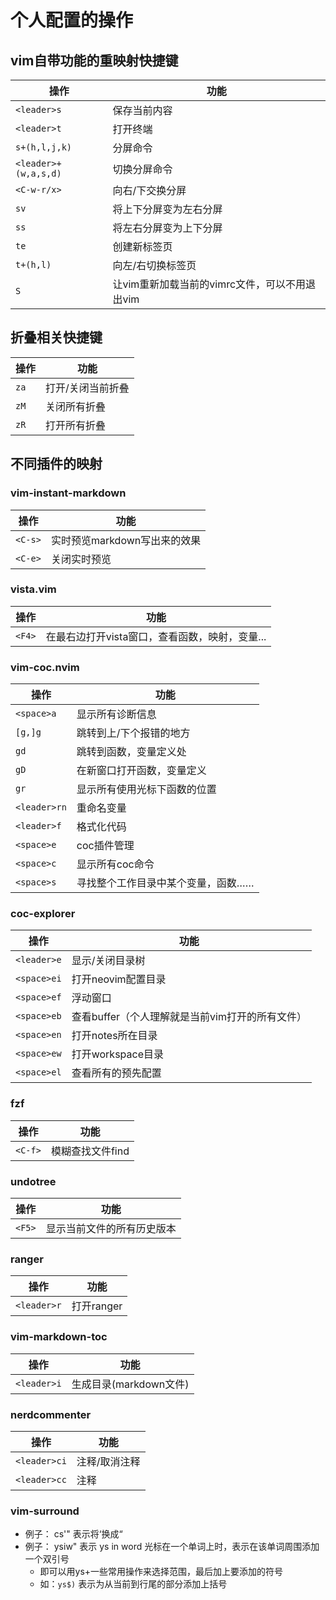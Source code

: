 # 个人配置的操作
## vim自带功能的重映射快捷键
|  操作  |  功能  |
|  ----  |  ----  |
| `<leader>s` | 保存当前内容 |
| `<leader>t` | 打开终端 |
| `s+(h,l,j,k)` | 分屏命令 |
| `<leader>+(w,a,s,d)`  | 切换分屏命令 |
| `<C-w-r/x>` | 向右/下交换分屏 |
| `sv` | 将上下分屏变为左右分屏 |
| `ss` | 将左右分屏变为上下分屏 |
| `te` | 创建新标签页 |
| `t+(h,l)` | 向左/右切换标签页|
| `S` | 让vim重新加载当前的vimrc文件，可以不用退出vim |

## 折叠相关快捷键
|  操作  |  功能  |
|  ----  |  ----  |
| `za` | 打开/关闭当前折叠 |
| `zM` | 关闭所有折叠 |
| `zR` | 打开所有折叠 |

## 不同插件的映射
### vim-instant-markdown
|  操作  |  功能  |
|  ----  |  ----  |
| `<C-s>` | 实时预览markdown写出来的效果|
| `<C-e>` | 关闭实时预览 |

### vista.vim
|  操作  |  功能  |
|  ----  |  ----  |
| `<F4>` | 在最右边打开vista窗口，查看函数，映射，变量... |


### vim-coc.nvim
|  操作  |  功能  |
|  ----  |  ----  |
| `<space>a` | 显示所有诊断信息 |
| `[g,]g` | 跳转到上/下个报错的地方 |
| `gd` | 跳转到函数，变量定义处 |
| `gD` | 在新窗口打开函数，变量定义|
| `gr` | 显示所有使用光标下函数的位置 |
| `<leader>rn` | 重命名变量 |
| `<leader>f` | 格式化代码 |
| `<space>e` | coc插件管理 |
| `<space>c` | 显示所有coc命令 |
| `<space>s` | 寻找整个工作目录中某个变量，函数…… |

### coc-explorer
|  操作  |  功能  |
|  ----  |  ----  |
| `<leader>e` | 显示/关闭目录树|
| `<space>ei` | 打开neovim配置目录 |
| `<space>ef` | 浮动窗口 |
| `<space>eb` | 查看buffer（个人理解就是当前vim打开的所有文件） |
| `<space>en` | 打开notes所在目录 |
| `<space>ew` | 打开workspace目录 |
| `<space>el` | 查看所有的预先配置|

### fzf
|  操作  |  功能  |
|  ----  |  ----  |
| `<C-f>` | 模糊查找文件find |

### undotree
|  操作  |  功能  |
|  ----  |  ----  |
| `<F5>` | 显示当前文件的所有历史版本 | 

### ranger

|  操作  |  功能  |
|  ----  |  ----  |
| `<leader>r` | 打开ranger |

### vim-markdown-toc
|  操作  |  功能  |
|  ----  |  ----  |
| `<leader>i` | 生成目录(markdown文件)|

### nerdcommenter
|  操作  |  功能  |
|  ----  |  ----  |
| `<leader>ci` | 注释/取消注释 |
| `<leader>cc` | 注释 |

### vim-surround
- 例子： cs'"  表示将‘换成“  
- 例子： ysiw"  表示 ys  in word  光标在一个单词上时，表示在该单词周围添加一个双引号  
    - 即可以用ys+一些常用操作来选择范围，最后加上要添加的符号  
    - 如：` ys$) `  表示为从当前到行尾的部分添加上括号  



